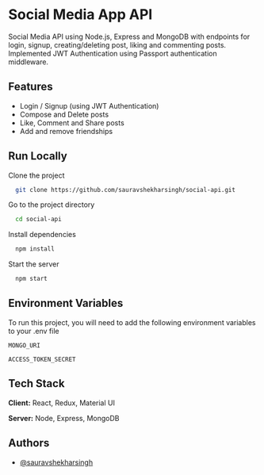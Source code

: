 # Social Media App API

Social Media API using Node.js, Express and MongoDB with endpoints for login, signup, creating/deleting post, liking and commenting posts. Implemented JWT Authentication using Passport authentication middleware.
  
## Features

- Login / Signup (using JWT Authentication)
- Compose and Delete posts
- Like, Comment and Share posts
- Add and remove friendships

## Run Locally

Clone the project

```bash
  git clone https://github.com/sauravshekharsingh/social-api.git
```

Go to the project directory

```bash
  cd social-api
```

Install dependencies

```bash
  npm install
```

Start the server

```bash
  npm start
```

## Environment Variables

To run this project, you will need to add the following environment variables to your .env file

`MONGO_URI`

`ACCESS_TOKEN_SECRET`
  
## Tech Stack

**Client:** React, Redux, Material UI

**Server:** Node, Express, MongoDB

  
## Authors

- [@sauravshekharsingh](https://www.github.com/sauravshekharsingh)

  

